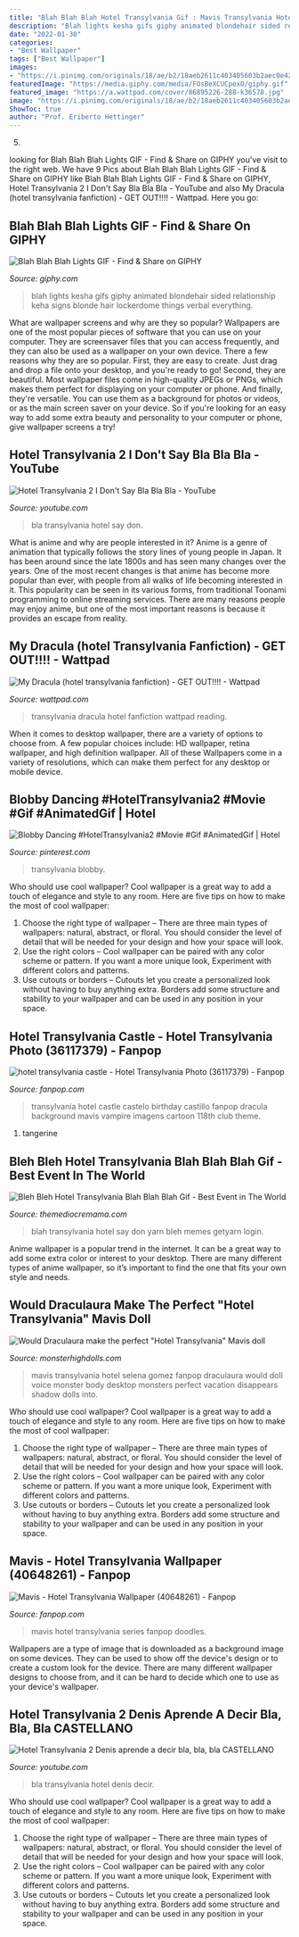 ```yaml
---
title: "Blah Blah Blah Hotel Transylvania Gif : Mavis Transylvania Hotel Selena Gomez Fanpop Draculaura Would Doll Voice Monster Body Desktop Monsters Perfect Vacation Disappears Shadow Dolls Into"
description: "Blah lights kesha gifs giphy animated blondehair sided relationship keha signs blonde hair lockerdome things verbal everything"
date: "2022-01-30"
categories:
- "Best Wallpaper"
tags: ["Best Wallpaper"]
images:
- "https://i.pinimg.com/originals/18/ae/b2/18aeb2611c403405603b2aec0e42c72b.gif"
featuredImage: "https://media.giphy.com/media/FOsBeXCUCpexO/giphy.gif"
featured_image: "https://a.wattpad.com/cover/86895226-288-k36578.jpg"
image: "https://i.pinimg.com/originals/18/ae/b2/18aeb2611c403405603b2aec0e42c72b.gif"
ShowToc: true
author: "Prof. Eriberto Hettinger"
---
```



5.

	

		
looking for Blah Blah Blah Lights GIF - Find &amp; Share on GIPHY you've visit to the right web. We have 9 Pics about Blah Blah Blah Lights GIF - Find &amp; Share on GIPHY like Blah Blah Blah Lights GIF - Find &amp; Share on GIPHY, Hotel Transylvania 2 I Don&#039;t Say Bla Bla Bla - YouTube and also My Dracula (hotel transylvania fanfiction) - GET OUT!!!! - Wattpad. Here you go:
		
    
## Blah Blah Blah Lights GIF - Find &amp; Share On GIPHY

<img loading=lazy src="https://media.giphy.com/media/FOsBeXCUCpexO/giphy.gif" onerror="this.onerror=null;this.src='https://tse2.mm.bing.net/th?id=OIP._DqCddwjPi76YMx9-mmzJAHaD6&amp;pid=15.1';" alt="Blah Blah Blah Lights GIF - Find &amp; Share on GIPHY">

_Source: giphy.com_

>blah lights kesha gifs giphy animated blondehair sided relationship keha signs blonde hair lockerdome things verbal everything. 

	

What are wallpaper screens and why are they so popular?
Wallpapers are one of the most popular pieces of software that you can use on your computer. They are screensaver files that you can access frequently, and they can also be used as a wallpaper on your own device. There a few reasons why they are so popular. First, they are easy to create. Just drag and drop a file onto your desktop, and you're ready to go! Second, they are beautiful. Most wallpaper files come in high-quality JPEGs or PNGs, which makes them perfect for displaying on your computer or phone. And finally, they're versatile. You can use them as a background for photos or videos, or as the main screen saver on your device. So if you're looking for an easy way to add some extra beauty and personality to your computer or phone, give wallpaper screens a try!

    
## Hotel Transylvania 2 I Don&#039;t Say Bla Bla Bla - YouTube

<img loading=lazy src="https://i.ytimg.com/vi/sUBO6qKotZw/hqdefault.jpg" onerror="this.onerror=null;this.src='https://tse4.mm.bing.net/th?id=OIP.g3sfgbgP-8Gbcy1rT4onXQHaFj&amp;pid=15.1';" alt="Hotel Transylvania 2 I Don&#039;t Say Bla Bla Bla - YouTube">

_Source: youtube.com_

>bla transylvania hotel say don. 

	

What is anime and why are people interested in it?
Anime is a genre of animation that typically follows the story lines of young people in Japan. It has been around since the late 1800s and has seen many changes over the years. One of the most recent changes is that anime has become more popular than ever, with people from all walks of life becoming interested in it. This popularity can be seen in its various forms, from traditional Toonami programming to online streaming services. There are many reasons people may enjoy anime, but one of the most important reasons is because it provides an escape from reality.

    
## My Dracula (hotel Transylvania Fanfiction) - GET OUT!!!! - Wattpad

<img loading=lazy src="https://a.wattpad.com/cover/86895226-288-k36578.jpg" onerror="this.onerror=null;this.src='https://tse1.mm.bing.net/th?id=OIP.HpefqqZn-hcHM6_dUj3bIwAAAA&amp;pid=15.1';" alt="My Dracula (hotel transylvania fanfiction) - GET OUT!!!! - Wattpad">

_Source: wattpad.com_

>transylvania dracula hotel fanfiction wattpad reading. 

	

When it comes to desktop wallpaper, there are a variety of options to choose from. A few popular choices include: HD wallpaper, retina wallpaper, and high definition wallpaper. All of these Wallpapers come in a variety of resolutions, which can make them perfect for any desktop or mobile device. 

    
## Blobby Dancing #HotelTransylvania2 #Movie #Gif #AnimatedGif | Hotel

<img loading=lazy src="https://i.pinimg.com/originals/18/ae/b2/18aeb2611c403405603b2aec0e42c72b.gif" onerror="this.onerror=null;this.src='https://tse3.mm.bing.net/th?id=OIP.OpI-D6SnYmmiUQK9FTTRVAAAAA&amp;pid=15.1';" alt="Blobby Dancing #HotelTransylvania2 #Movie #Gif #AnimatedGif | Hotel">

_Source: pinterest.com_

>transylvania blobby. 

	

Who should use cool wallpaper?
Cool wallpaper is a great way to add a touch of elegance and style to any room. Here are five tips on how to make the most of cool wallpaper: 
1) Choose the right type of wallpaper – There are three main types of wallpapers: natural, abstract, or floral. You should consider the level of detail that will be needed for your design and how your space will look. 
2) Use the right colors – Cool wallpaper can be paired with any color scheme or pattern. If you want a more unique look, Experiment with different colors and patterns. 
3) Use cutouts or borders – Cutouts let you create a personalized look without having to buy anything extra. Borders add some structure and stability to your wallpaper and can be used in any position in your space.

    
## Hotel Transylvania Castle - Hotel Transylvania Photo (36117379) - Fanpop

<img loading=lazy src="https://images6.fanpop.com/image/photos/36100000/Hotel-Transylvania-image-hotel-transylvania-36117379-960-622.jpg" onerror="this.onerror=null;this.src='https://tse4.mm.bing.net/th?id=OIP.Kt6JA8qKyK1tM7fN7BqPTQHaEz&amp;pid=15.1';" alt="hotel transylvania castle - Hotel Transylvania Photo (36117379) - Fanpop">

_Source: fanpop.com_

>transylvania hotel castle castelo birthday castillo fanpop dracula background mavis vampire imagens cartoon 118th club theme. 

	

1. tangerine 

    
## Bleh Bleh Hotel Transylvania Blah Blah Blah Gif - Best Event In The World

<img loading=lazy src="https://y.yarn.co/a80cd70f-ca27-41ca-943f-223a89ae0604_screenshot.jpg" onerror="this.onerror=null;this.src='https://tse2.mm.bing.net/th?id=OIP.NRCbkqCekuazM_9pbDGfgQHaD8&amp;pid=15.1';" alt="Bleh Bleh Hotel Transylvania Blah Blah Blah Gif - Best Event in The World">

_Source: themediocremama.com_

>blah transylvania hotel say don yarn bleh memes getyarn login. 

	

Anime wallpaper is a popular trend in the internet. It can be a great way to add some extra color or interest to your desktop. There are many different types of anime wallpaper, so it’s important to find the one that fits your own style and needs.

    
## Would Draculaura Make The Perfect &quot;Hotel Transylvania&quot; Mavis Doll

<img loading=lazy src="http://images6.fanpop.com/image/photos/38700000/Mavis-hotel-transylvania-38726900-500-470.jpg" onerror="this.onerror=null;this.src='https://tse1.mm.bing.net/th?id=OIP.Nb8A3_NlGdW3K1yEkPKp_wHaG9&amp;pid=15.1';" alt="Would Draculaura make the perfect &quot;Hotel Transylvania&quot; Mavis doll">

_Source: monsterhighdolls.com_

>mavis transylvania hotel selena gomez fanpop draculaura would doll voice monster body desktop monsters perfect vacation disappears shadow dolls into. 

	

Who should use cool wallpaper?
Cool wallpaper is a great way to add a touch of elegance and style to any room. Here are five tips on how to make the most of cool wallpaper: 
1) Choose the right type of wallpaper – There are three main types of wallpapers: natural, abstract, or floral. You should consider the level of detail that will be needed for your design and how your space will look. 
2) Use the right colors – Cool wallpaper can be paired with any color scheme or pattern. If you want a more unique look, Experiment with different colors and patterns. 
3) Use cutouts or borders – Cutouts let you create a personalized look without having to buy anything extra. Borders add some structure and stability to your wallpaper and can be used in any position in your space.

    
## Mavis - Hotel Transylvania Wallpaper (40648261) - Fanpop

<img loading=lazy src="http://images6.fanpop.com/image/photos/40600000/Mavis-hotel-transylvania-40648261-1280-952.png" onerror="this.onerror=null;this.src='https://tse3.mm.bing.net/th?id=OIP.dYJlqHrFfD3QmGAFEONPKQHaFg&amp;pid=15.1';" alt="Mavis - Hotel Transylvania Wallpaper (40648261) - Fanpop">

_Source: fanpop.com_

>mavis hotel transylvania series fanpop doodles. 

	

Wallpapers are a type of image that is downloaded as a background image on some devices. They can be used to show off the device's design or to create a custom look for the device. There are many different wallpaper designs to choose from, and it can be hard to decide which one to use as your device's wallpaper.

    
## Hotel Transylvania 2 Denis Aprende A Decir Bla, Bla, Bla CASTELLANO

<img loading=lazy src="https://i.ytimg.com/vi/wRXZgddMVg8/hqdefault.jpg" onerror="this.onerror=null;this.src='https://tse3.mm.bing.net/th?id=OIP.nDaN7Qb8us_7aJZJArw6kAHaFj&amp;pid=15.1';" alt="Hotel Transylvania 2 Denis aprende a decir bla, bla, bla CASTELLANO">

_Source: youtube.com_

>bla transylvania hotel denis decir. 

	

Who should use cool wallpaper?
Cool wallpaper is a great way to add a touch of elegance and style to any room. Here are five tips on how to make the most of cool wallpaper: 
1) Choose the right type of wallpaper – There are three main types of wallpapers: natural, abstract, or floral. You should consider the level of detail that will be needed for your design and how your space will look. 
2) Use the right colors – Cool wallpaper can be paired with any color scheme or pattern. If you want a more unique look, Experiment with different colors and patterns. 
3) Use cutouts or borders – Cutouts let you create a personalized look without having to buy anything extra. Borders add some structure and stability to your wallpaper and can be used in any position in your space.

